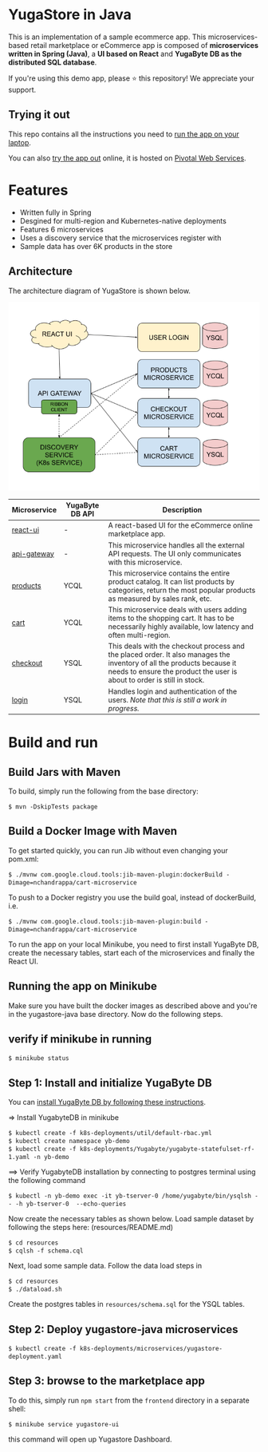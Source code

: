 # YugaStore in Java

This is an implementation of a sample ecommerce app. This microservices-based retail marketplace or eCommerce app is composed of **microservices written in Spring (Java)**, a **UI based on React** and **YugaByte DB as the distributed SQL database**.

If you're using this demo app, please :star: this repository! We appreciate your support.

## Trying it out

This repo contains all the instructions you need to [run the app on your laptop](#building-the-app).

You can also [try the app out](https://yugastore-ui.cfapps.io/) online, it is hosted on [Pivotal Web Services](https://run.pivotal.io/).

# Features

* Written fully in Spring
* Desgined for multi-region and Kubernetes-native deployments
* Features 6 microservices
* Uses a discovery service that the microservices register with
* Sample data has over 6K products in the store

## Architecture

The architecture diagram of YugaStore is shown below.

![Architecture of microservices based retail marketplace app](yugastore-java-k8s-architecture.png)


| Microservice         | YugaByte DB API | Description           |
| -------------------- | --------------- | --------------------- |
| [react-ui](https://github.com/YugaByte/yugastore-java/tree/master/react-ui) | - | A react-based UI for the eCommerce online marketplace app.
| [api-gateway](https://github.com/YugaByte/yugastore-java/tree/master/api-gateway-microservice) | - | This microservice handles all the external API requests. The UI only communicates with this microservice.
| [products](https://github.com/YugaByte/yugastore-java/tree/master/products-microservice) | YCQL | This microservice contains the entire product catalog. It can list products by categories, return the most popular products as measured by sales rank, etc.
| [cart](https://github.com/YugaByte/yugastore-java/tree/master/cart-microservice) | YCQL | This microservice deals with users adding items to the shopping cart. It has to be necessarily highly available, low latency and often multi-region.
| [checkout](https://github.com/YugaByte/yugastore-java/tree/master/checkout-microservice) | YSQL | This deals with the checkout process and the placed order. It also manages the inventory of all the products because it needs to ensure the product the user is about to order is still in stock.
| [login](https://github.com/YugaByte/yugastore-java/tree/master/login-microservice) | YSQL | Handles login and authentication of the users. *Note that this is still a work in progress.*

# Build and run

## Build Jars with Maven 
To build, simply run the following from the base directory:

```
$ mvn -DskipTests package
```


## Build a Docker Image with Maven

To get started quickly, you can run Jib without even changing your pom.xml:

```
$ ./mvnw com.google.cloud.tools:jib-maven-plugin:dockerBuild -Dimage=nchandrappa/cart-microservice
```

To push to a Docker registry you use the build goal, instead of dockerBuild, i.e.

```
$ ./mvnw com.google.cloud.tools:jib-maven-plugin:build -Dimage=nchandrappa/cart-microservice
```

To run the app on your local Minikube, you need to first install YugaByte DB, create the necessary tables, start each of the microservices and finally the React UI.

## Running the app on Minikube

Make sure you have built the docker images as described above and you're in the yugastore-java base directory. Now do the following steps.


## verify if minikube in running

```
$ minikube status
```

## Step 1: Install and initialize YugaByte DB

You can [install YugaByte DB by following these instructions](https://docs.yugabyte.com/latest/quick-start/).

=> Install YugabyteDB in minikube

```
$ kubectl create -f k8s-deployments/util/default-rbac.yml
$ kubectl create namespace yb-demo
$ kubectl create -f k8s-deployments/Yugabyte/yugabyte-statefulset-rf-1.yaml -n yb-demo

```

==> Verify YugabyteDB installation by connecting to postgres terminal using the following command

```
$ kubectl -n yb-demo exec -it yb-tserver-0 /home/yugabyte/bin/ysqlsh -- -h yb-tserver-0  --echo-queries
```

Now create the necessary tables as shown below. Load sample dataset by following the steps here: (resources/README.md)

```
$ cd resources
$ cqlsh -f schema.cql
```
Next, load some sample data. Follow the data load steps in 

```
$ cd resources
$ ./dataload.sh
```

Create the postgres tables in `resources/schema.sql` for the YSQL tables.

## Step 2: Deploy yugastore-java microservices

```
$ kubectl create -f k8s-deployments/microservices/yugastore-deployment.yaml
```


## Step 3: browse to the marketplace app

To do this, simply run `npm start` from the `frontend` directory in a separate shell:

```
$ minikube service yugastore-ui
```

this command will open up Yugastore Dashboard.

